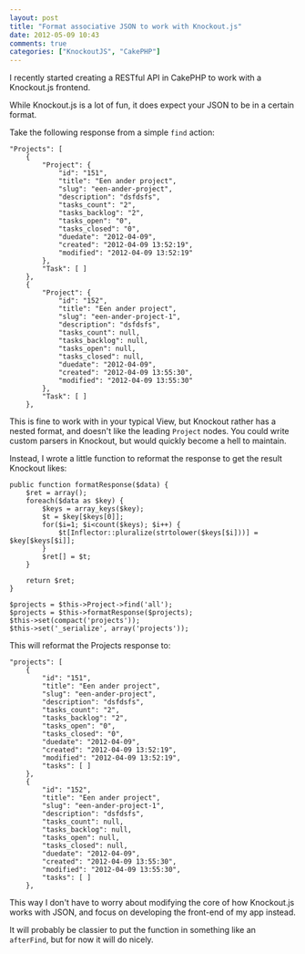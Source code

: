 ```yaml
---
layout: post
title: "Format associative JSON to work with Knockout.js"
date: 2012-05-09 10:43
comments: true
categories: ["KnockoutJS", "CakePHP"]
---
```


I recently started creating a RESTful API in CakePHP to work with a Knockout.js frontend.

While Knockout.js is a lot of fun, it does expect your JSON to be in a certain format.

<!--more-->

Take the following response from a simple `find` action:

    "Projects": [
        {
            "Project": {
                "id": "151",
                "title": "Een ander project",
                "slug": "een-ander-project",
                "description": "dsfdsfs",
                "tasks_count": "2",
                "tasks_backlog": "2",
                "tasks_open": "0",
                "tasks_closed": "0",
                "duedate": "2012-04-09",
                "created": "2012-04-09 13:52:19",
                "modified": "2012-04-09 13:52:19"
            },
            "Task": [ ]
        },
        {
            "Project": {
                "id": "152",
                "title": "Een ander project",
                "slug": "een-ander-project-1",
                "description": "dsfdsfs",
                "tasks_count": null,
                "tasks_backlog": null,
                "tasks_open": null,
                "tasks_closed": null,
                "duedate": "2012-04-09",
                "created": "2012-04-09 13:55:30",
                "modified": "2012-04-09 13:55:30"
            },
            "Task": [ ]
        },
    

This is fine to work with in your typical View, but Knockout rather has a nested format, and doesn't like the leading `Project` nodes. You could write custom parsers in Knockout, but would quickly become a hell to maintain.

Instead, I wrote a little function to reformat the response to get the result Knockout likes:

    public function formatResponse($data) {
        $ret = array();
        foreach($data as $key) {
            $keys = array_keys($key);
            $t = $key[$keys[0]];
            for($i=1; $i<count($keys); $i++) {
                $t[Inflector::pluralize(strtolower($keys[$i]))] = $key[$keys[$i]];
            }
            $ret[] = $t;
        }
    
        return $ret;
    }
    
    $projects = $this->Project->find('all');
    $projects = $this->formatResponse($projects);
    $this->set(compact('projects'));
    $this->set('_serialize', array('projects'));
    

This will reformat the Projects response to:

    "projects": [
        {
            "id": "151",
            "title": "Een ander project",
            "slug": "een-ander-project",
            "description": "dsfdsfs",
            "tasks_count": "2",
            "tasks_backlog": "2",
            "tasks_open": "0",
            "tasks_closed": "0",
            "duedate": "2012-04-09",
            "created": "2012-04-09 13:52:19",
            "modified": "2012-04-09 13:52:19",
            "tasks": [ ]
        },
        {
            "id": "152",
            "title": "Een ander project",
            "slug": "een-ander-project-1",
            "description": "dsfdsfs",
            "tasks_count": null,
            "tasks_backlog": null,
            "tasks_open": null,
            "tasks_closed": null,
            "duedate": "2012-04-09",
            "created": "2012-04-09 13:55:30",
            "modified": "2012-04-09 13:55:30",
            "tasks": [ ]
        },
    

This way I don't have to worry about modifying the core of how Knockout.js works with JSON, and focus on developing the front-end of my app instead.

It will probably be classier to put the function in something like an `afterFind`, but for now it will do nicely.
